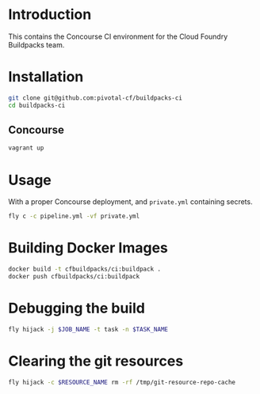 # Introduction

This contains the Concourse CI environment for the Cloud Foundry Buildpacks team.

# Installation

```sh
git clone git@github.com:pivotal-cf/buildpacks-ci
cd buildpacks-ci
```

## Concourse

```sh
vagrant up
```

# Usage

With a proper Concourse deployment, and `private.yml` containing secrets.

```sh
fly c -c pipeline.yml -vf private.yml
```

# Building Docker Images

```sh
docker build -t cfbuildpacks/ci:buildpack .
docker push cfbuildpacks/ci:buildpack
```

# Debugging the build

```sh
fly hijack -j $JOB_NAME -t task -n $TASK_NAME
```

# Clearing the git resources

```sh
fly hijack -c $RESOURCE_NAME rm -rf /tmp/git-resource-repo-cache
```
